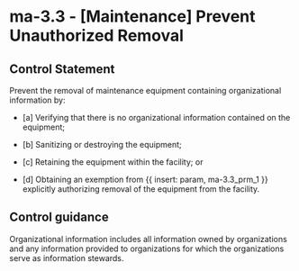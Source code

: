 # ma-3.3 - \[Maintenance\] Prevent Unauthorized Removal

## Control Statement

Prevent the removal of maintenance equipment containing organizational information by:

- \[a\] Verifying that there is no organizational information contained on the equipment;

- \[b\] Sanitizing or destroying the equipment;

- \[c\] Retaining the equipment within the facility; or

- \[d\] Obtaining an exemption from {{ insert: param, ma-3.3_prm_1 }} explicitly authorizing removal of the equipment from the facility.

## Control guidance

Organizational information includes all information owned by organizations and any information provided to organizations for which the organizations serve as information stewards.
